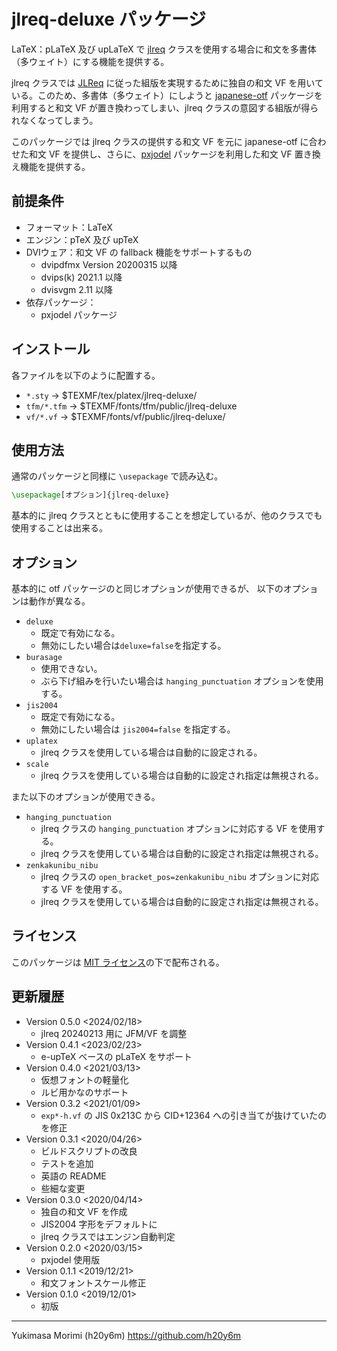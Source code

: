 jlreq-deluxe パッケージ
=======================

LaTeX：pLaTeX 及び upLaTeX で [jlreq](https://www.ctan.org/pkg/jlreq) クラスを使用する場合に和文を多書体（多ウェイト）にする機能を提供する。

jlreq クラスでは [JLReq](https://www.w3.org/TR/jlreq/?lang=ja) に従った組版を実現するために独自の和文 VF を用いている。このため、多書体（多ウェイト）にしようと [japanese-otf](https://www.ctan.org/pkg/japanese-otf) パッケージを利用すると和文 VF が置き換わってしまい、jlreq クラスの意図する組版が得られなくなってしまう。

このパッケージでは jlreq クラスの提供する和文 VF を元に japanese-otf に合わせた和文 VF を提供し、さらに、[pxjodel](https://www.ctan.org/pkg/pxjodel) パッケージを利用した和文 VF 置き換え機能を提供する。

## 前提条件

* フォーマット：LaTeX
* エンジン：pTeX 及び upTeX
* DVIウェア：和文 VF の fallback 機能をサポートするもの
  - dvipdfmx Version 20200315 以降
  - dvips(k) 2021.1 以降
  - dvisvgm 2.11 以降
* 依存パッケージ：
  - pxjodel パッケージ

## インストール

各ファイルを以下のように配置する。
* `*.sty` -> $TEXMF/tex/platex/jlreq-deluxe/
* `tfm/*.tfm` -> $TEXMF/fonts/tfm/public/jlreq-deluxe
* `vf/*.vf` -> $TEXMF/fonts/vf/public/jlreq-deluxe/

## 使用方法

通常のパッケージと同様に `\usepackage` で読み込む。

```tex
\usepackage[オプション]{jlreq-deluxe}
```

基本的に jlreq クラスとともに使用することを想定しているが、他のクラスでも使用することは出来る。

## オプション

基本的に otf パッケージのと同じオプションが使用できるが、
以下のオプションは動作が異なる。

* `deluxe`
  - 既定で有効になる。
  - 無効にしたい場合は`deluxe=false`を指定する。
* `burasage`
  - 使用できない。
  - ぶら下げ組みを行いたい場合は `hanging_punctuation` オプションを使用する。
* `jis2004`
  - 既定で有効になる。
  - 無効にしたい場合は `jis2004=false` を指定する。
* `uplatex`
  - jlreq クラスを使用している場合は自動的に設定される。
* `scale`
  - jlreq クラスを使用している場合は自動的に設定され指定は無視される。

また以下のオプションが使用できる。

* `hanging_punctuation`
  - jlreq クラスの `hanging_punctuation` オプションに対応する VF を使用する。
  - jlreq クラスを使用している場合は自動的に設定され指定は無視される。
* `zenkakunibu_nibu`
  - jlreq クラスの `open_bracket_pos=zenkakunibu_nibu` オプションに対応する VF を使用する。
  - jlreq クラスを使用している場合は自動的に設定され指定は無視される。

## ライセンス

このパッケージは [MIT ライセンス](LICENSE)の下で配布される。


更新履歴
-------

* Version 0.5.0 <2024/02/18>
  - jlreq 20240213 用に JFM/VF を調整
* Version 0.4.1 <2023/02/23>
  - e-upTeX ベースの pLaTeX をサポート
* Version 0.4.0 <2021/03/13>
  - 仮想フォントの軽量化
  - ルビ用かなのサポート
* Version 0.3.2 <2021/01/09>
  - `exp*-h.vf` の JIS 0x213C から CID+12364 への引き当てが抜けていたのを修正
* Version 0.3.1 <2020/04/26>
  - ビルドスクリプトの改良
  - テストを追加
  - 英語の README
  - 些細な変更
* Version 0.3.0 <2020/04/14>
  - 独自の和文 VF を作成
  - JIS2004 字形をデフォルトに
  - jlreq クラスではエンジン自動判定
* Version 0.2.0 <2020/03/15>
  - pxjodel 使用版
* Version 0.1.1 <2019/12/21>
  - 和文フォントスケール修正
* Version 0.1.0 <2019/12/01>
  - 初版

-------------------------
Yukimasa Morimi (h20y6m)
https://github.com/h20y6m
